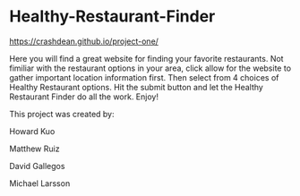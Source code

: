 # Healthy-Restaurant-Finder

https://crashdean.github.io/project-one/

Here you will find a great website for finding your favorite restaurants.   Not fimiliar with the restaurant options in your area, click allow for the website to gather important location information first. Then select from 4 choices of Healthy Restaurant options.   Hit the submit button and let the Healthy Restaurant Finder do all the work.  Enjoy!

This project was created by:

Howard Kuo

Matthew Ruiz

David Gallegos

Michael Larsson
